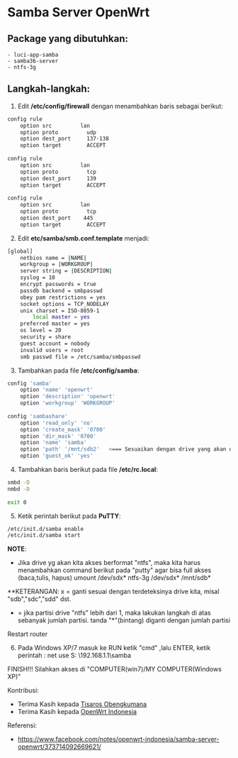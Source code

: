# Samba Server OpenWrt

## Package yang dibutuhkan:
	- luci-app-samba
	- samba36-server
	- ntfs-3g

## Langkah-langkah:
1. Edit **/etc/config/firewall** dengan menambahkan baris sebagai berikut:
```bash
config rule
    option src         lan
    option proto         udp
    option dest_port     137-138
    option target        ACCEPT
 
config rule
    option src         lan
    option proto         tcp
    option dest_port     139
    option target        ACCEPT
 
config rule
    option src         lan
    option proto         tcp
    option dest_port    445
    option target        ACCEPT
```

2. Edit **etc/samba/smb.conf.template** menjadi:
```bash
[global]
    netbios name = |NAME|
    workgroup = |WORKGROUP|
    server string = |DESCRIPTION|
    syslog = 10
    encrypt passwords = true
    passdb backend = smbpasswd
    obey pam restrictions = yes
    socket options = TCP_NODELAY
    unix charset = ISO-8859-1
        local master = yes
    preferred master = yes
    os level = 20
    security = share
    guest account = nobody
    invalid users = root
    smb passwd file = /etc/samba/smbpasswd
```

3. Tambahkan pada file **/etc/config/samba**:
```bash
config 'samba'
    option 'name' 'openwrt'
    option 'description' 'openwrt'
    option 'workgroup' 'WORKGROUP'
 
config 'sambashare'
    option 'read_only' 'no'
    option 'create_mask' '0700'
    option 'dir_mask' '0700'
    option 'name' 'samba'         
    option 'path' '/mnt/sdb2'   <=== Sesuaikan dengan drive yang akan diakses
    option 'guest_ok' 'yes'
```

4. Tambahkan baris berikut pada file **/etc/rc.local**:
```bash
smbd -D
nmbd -D
 
exit 0
```

5. Ketik perintah berikut pada **PuTTY**:
```bash
/etc/init.d/samba enable
/etc/init.d/samba start
```

**NOTE**:
- Jika drive yg akan kita akses berformat "ntfs", maka kita harus menambahkan command berikut pada "putty" agar bisa full akses (baca,tulis, hapus)
		umount /dev/sdx*
		ntfs-3g /dev/sdx* /mnt/sdb*

**KETERANGAN:
x = ganti sesuai dengan terdeteksinya drive kita, misal "sdb","sdc","sdd" dst.
* =  jika partisi drive "ntfs" lebih dari 1, maka lakukan langkah di atas sebanyak jumlah partisi. tanda "*"(bintang) diganti dengan jumlah partisi

Restart router

6. Pada Windows XP/7 masuk ke RUN ketik "cmd" ,lalu ENTER, ketik perintah :
		net use S: \\192.168.1.1\samba

FINISH!!!
Silahkan akses di "COMPUTER(win7)/MY COMPUTER(Windows XP)"

Kontribusi:
- Terima Kasih kepada [Tisaros Obengkumana](https://www.facebook.com/tisaros.obengkumana)
- Terima Kasih kepada [OpenWrt Indonesia](https://www.facebook.com/groups/openwrt)

Referensi:
- https://www.facebook.com/notes/openwrt-indonesia/samba-server-openwrt/373714092669621/
